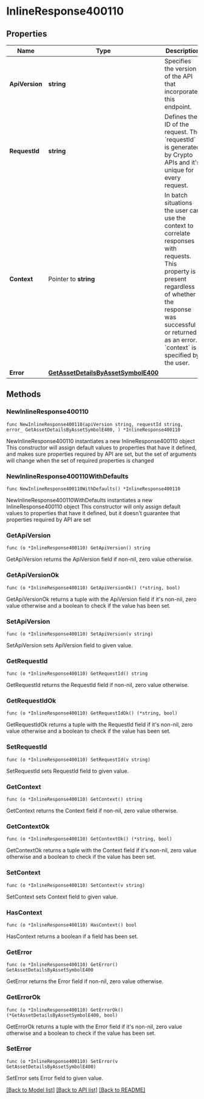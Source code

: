 # InlineResponse400110

## Properties

Name | Type | Description | Notes
------------ | ------------- | ------------- | -------------
**ApiVersion** | **string** | Specifies the version of the API that incorporates this endpoint. | 
**RequestId** | **string** | Defines the ID of the request. The &#x60;requestId&#x60; is generated by Crypto APIs and it&#39;s unique for every request. | 
**Context** | Pointer to **string** | In batch situations the user can use the context to correlate responses with requests. This property is present regardless of whether the response was successful or returned as an error. &#x60;context&#x60; is specified by the user. | [optional] 
**Error** | [**GetAssetDetailsByAssetSymbolE400**](GetAssetDetailsByAssetSymbolE400.md) |  | 

## Methods

### NewInlineResponse400110

`func NewInlineResponse400110(apiVersion string, requestId string, error_ GetAssetDetailsByAssetSymbolE400, ) *InlineResponse400110`

NewInlineResponse400110 instantiates a new InlineResponse400110 object
This constructor will assign default values to properties that have it defined,
and makes sure properties required by API are set, but the set of arguments
will change when the set of required properties is changed

### NewInlineResponse400110WithDefaults

`func NewInlineResponse400110WithDefaults() *InlineResponse400110`

NewInlineResponse400110WithDefaults instantiates a new InlineResponse400110 object
This constructor will only assign default values to properties that have it defined,
but it doesn't guarantee that properties required by API are set

### GetApiVersion

`func (o *InlineResponse400110) GetApiVersion() string`

GetApiVersion returns the ApiVersion field if non-nil, zero value otherwise.

### GetApiVersionOk

`func (o *InlineResponse400110) GetApiVersionOk() (*string, bool)`

GetApiVersionOk returns a tuple with the ApiVersion field if it's non-nil, zero value otherwise
and a boolean to check if the value has been set.

### SetApiVersion

`func (o *InlineResponse400110) SetApiVersion(v string)`

SetApiVersion sets ApiVersion field to given value.


### GetRequestId

`func (o *InlineResponse400110) GetRequestId() string`

GetRequestId returns the RequestId field if non-nil, zero value otherwise.

### GetRequestIdOk

`func (o *InlineResponse400110) GetRequestIdOk() (*string, bool)`

GetRequestIdOk returns a tuple with the RequestId field if it's non-nil, zero value otherwise
and a boolean to check if the value has been set.

### SetRequestId

`func (o *InlineResponse400110) SetRequestId(v string)`

SetRequestId sets RequestId field to given value.


### GetContext

`func (o *InlineResponse400110) GetContext() string`

GetContext returns the Context field if non-nil, zero value otherwise.

### GetContextOk

`func (o *InlineResponse400110) GetContextOk() (*string, bool)`

GetContextOk returns a tuple with the Context field if it's non-nil, zero value otherwise
and a boolean to check if the value has been set.

### SetContext

`func (o *InlineResponse400110) SetContext(v string)`

SetContext sets Context field to given value.

### HasContext

`func (o *InlineResponse400110) HasContext() bool`

HasContext returns a boolean if a field has been set.

### GetError

`func (o *InlineResponse400110) GetError() GetAssetDetailsByAssetSymbolE400`

GetError returns the Error field if non-nil, zero value otherwise.

### GetErrorOk

`func (o *InlineResponse400110) GetErrorOk() (*GetAssetDetailsByAssetSymbolE400, bool)`

GetErrorOk returns a tuple with the Error field if it's non-nil, zero value otherwise
and a boolean to check if the value has been set.

### SetError

`func (o *InlineResponse400110) SetError(v GetAssetDetailsByAssetSymbolE400)`

SetError sets Error field to given value.



[[Back to Model list]](../README.md#documentation-for-models) [[Back to API list]](../README.md#documentation-for-api-endpoints) [[Back to README]](../README.md)


